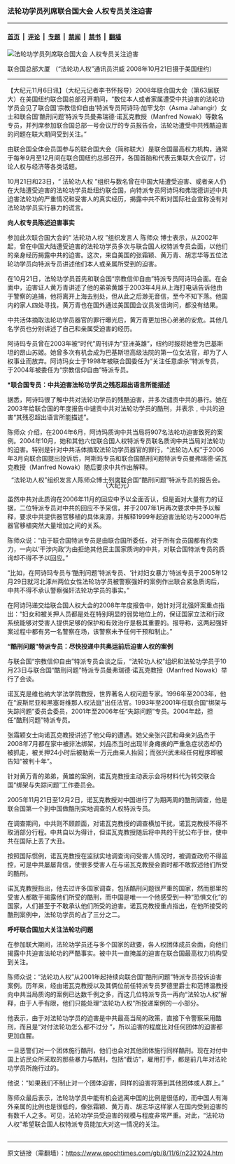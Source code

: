 ### 法轮功学员列席联合国大会 人权专员关注迫害

---

#### [首页](../../../..?n2321024) &nbsp;|&nbsp; [评论](../../../../../epoch-comment?n2321024) &nbsp;|&nbsp; [专题](../../../../../epoch-special?n2321024) &nbsp;|&nbsp; [禁闻](../../../../../epoch-news?n2321024) &nbsp;|&nbsp; [禁书](../../../../../books?n2321024) &nbsp;|&nbsp; [翻墙](https://github.com/gfw-breaker/nogfw/blob/master/README.md?n2321024)


<div><img alt="法轮功学员列席联合国大会 人权专员关注迫害" class="attachment-djy_600_400 size-djy_600_400 wp-post-image" src="https://i.epochtimes.com/assets/uploads/2008/11/811051203581813.jpg"/>
<div class="caption">
 <p>
  联合国总部大厦 （“法轮功人权”通讯员洪威 2008年10月21日摄于美国纽约）
 </p>
</div></div><hr/><div class="post_content" id="artbody" itemprop="articleBody">
 <!-- article content begin -->
 <p>
  【大纪元11月6日讯】（大纪元记者李书怀报导）2008年联合国大会（第63届联大）在美国纽约联合国总部召开期间，“数位本人或者家属遭受中共迫害的法轮功学员会见了联合国‘宗教信仰自由’特派专员阿诗玛‧加罕戈尔（Asma Jahangir）女士和联合国‘酷刑问题’特派专员曼弗瑞德‧诺瓦克教授（Manfred Nowak）等数名专员，并列席参加联合国总部一号会议厅的专员报告会，法轮功遭受中共残酷迫害的问题在联大期间受到关注。”
 </p>
 <p>
  由联合国全体会员国参与的联合国大会（简称联大）是联合国最高权力机构，通常于每年9月至12月间在联合国纽约总部召开，各国首脑和代表云集联大会议厅，讨论人权与经济等各类话题。
 </p>
 <p>
  10月21日和23日，“
  <ok href="https://www.epochtimes.com/gb/tag/%E6%B3%95%E8%BD%AE%E5%8A%9F%E4%BA%BA%E6%9D%83.html">
   法轮功人权
  </ok>
  ”组织与数名曾在中国大陆遭受迫害、或者亲人仍在大陆遭受迫害的法轮功学员赴纽约联合国，向特派专员阿诗玛和弗瑞德讲述中共迫害法轮功的严重情况和受害人的真实经历，揭露中共不断对国际社会宣称没有对法轮功学员实行暴力的谎言。
 </p>
 <p>
  <b>
   向人权专员陈述迫害事实
  </b>
 </p>
 <p>
  参加此次联合国大会的“
  <ok href="https://www.epochtimes.com/gb/tag/%E6%B3%95%E8%BD%AE%E5%8A%9F%E4%BA%BA%E6%9D%83.html">
   法轮功人权
  </ok>
  ”组织发言人
  <ok href="https://www.epochtimes.com/gb/tag/%E9%99%88%E5%B8%88%E4%BC%97.html">
   陈师众
  </ok>
  博士表示，从2002年起，曾在中国大陆遭受迫害的法轮功学员多次与联合国人权特派专员会面，以他们的亲身经历揭露中共的迫害。这次，来自美国的张霜颖、黄万青、胡志华等五位法轮功学员向特派专员讲述他们本人或亲属所受到的迫害。
 </p>
 <p>
  在10月21日，法轮功学员首先和联合国“宗教信仰自由”特派专员阿诗玛会面。在会面中，迫害证人黄万青讲述了他的弟弟黄雄于2003年4月从上海打电话告诉他由于警察的追捕，他将离开上海去别处，但从此之后渺无音信，至今不知下落。他国内的家人四处寻找，黄万青也在国外通过美国国会议员发信询问，都没有结果。
 </p>
 <p>
  中共活体摘取法轮功学员器官的罪行曝光后，黄万青更加担心弟弟的安危。其他几名学员也分别讲述了自己和亲属受迫害的经历。
 </p>
 <p>
  阿诗玛专员曾在2003年被“时代”周刊评为“亚洲英雄”，纽约时报将她誉为巴基斯坦的昂山苏姬。她曾多次有机会成为巴基斯坦高级法院的第一位女法官，却为了人权事业而放弃。阿诗玛女士于1998年被联合国委任为“关注任意虐杀”特派专员，于2004年被委任为“宗教信仰自由”特派专员。
 </p>
 <p>
  <b>
   *联合国专员：中共迫害法轮功学员之残忍超出语言所能描述
  </b>
 </p>
 <p>
  据悉，阿诗玛很了解中共对法轮功学员的残酷迫害，并多次谴责中共的暴行。她在2003年给联合国的年度报告中谴责中共对法轮功学员的酷刑，并表示﹐中共的迫害“其残忍超出语言所能描述”。
 </p>
 <p>
  <ok href="https://www.epochtimes.com/gb/tag/%E9%99%88%E5%B8%88%E4%BC%97.html">
   陈师众
  </ok>
  介绍，在2004年6月，阿诗玛质询中共当局将907名法轮功迫害致死的案例。2004年10月，她和其他六位联合国人权特派专员联名质询中共当局对法轮功的迫害。特别是针对中共活体摘取法轮功学员器官的罪行，“法轮功人权”于2006年3月向联合国提出投诉后，阿斯玛专员和联合国酷刑问题特派专员曼弗瑞德‧诺瓦克教授（Manfred Nowak）随后要求中共作出解释。
 </p>
 <p>
  <!--image v 1.0-->
 </p>
 <div style="line-height: 90%; text-align: center;">
  <ok href=" https://i.epochtimes.com/assets/uploads/2008/11/811051204011813.png" rel="noreferrer noopener" target="_blank">
   <img alt="" class="size-large wp-image-7329042" src="https://i.epochtimes.com/assets/uploads/2008/11/811051204011813.png" title=""/>
  </ok>
  <br/>
  <span class="bn12">
   “法轮功人权”组织发言人陈师众博士列席联合国“酷刑问题”特派专员的报告会。（大纪元）
  </span>
 </div>
 <p>
  <!-- -->
 </p>
 <p>
  虽然中共对此质询在2006年11月的回应中予以全面否认，但是面对大量有力的证据，二位特派专员对中共的回应不予采信，并于2007年1月再次要求中共予以解释，要求中共提供器官移植的具体来源，并解释1999年起迫害法轮功与2000年后器官移植突然大量增加之间的关系。
 </p>
 <p>
  陈师众说：“由于联合国特派专员是由联合国所委任，对于所有会员国都有约束力，一向以‘干涉内政’为由拒绝其他民主国家质询的中共，对联合国特派专员的质询却不得不予以回应。”
 </p>
 <p>
  “比如，在阿诗玛专员与‘酷刑问题’特派专员、‘针对妇女暴力’特派专员于2005年12月29日就河北涿州两位女性法轮功学员被警察强奸的案例作出联合紧急质询后，中共不得不承认警察强奸法轮功学员的事实。”
 </p>
 <p>
  在阿诗玛递交给联合国人权大会的2008年年度报告中，她针对河北强奸案重点指出：“妇女和被关押人员都是处在特别明显的弱势地位上的，保证国家立法和行政系统能够对受害人提供足够的保护和有效治疗是极其重要的。报导称，这两起强奸案过程中都有另一名警察在场，该警察未予任何干预和制止。”
 </p>
 <p>
  <b>
   “酷刑问题”特派专员：尽快投递中共奥运前后迫害人权的案例
  </b>
 </p>
 <p>
  与联合国“宗教信仰自由”特派专员会谈之后，“法轮功人权”组织和法轮功学员于10月23日与联合国“酷刑问题”特派专员曼弗瑞德‧诺瓦克教授（Manfred Nowak）举行了会谈。
 </p>
 <p>
  诺瓦克是维也纳大学法学院教授，世界著名人权问题专家。1996年至2003年，他在“波斯尼亚和黑塞哥维那人权法庭”出任法官。1993年至2001年任联合国“绑架与失踪问题”委员会委员，2001年至2006年任“失踪问题”专员。2004年起，担任“酷刑问题”特派专员。
 </p>
 <p>
  张霜颖女士向诺瓦克教授讲述了他父母的遭遇。她父亲张兴武和母亲刘品杰于2008年7月都在家中被非法绑架，刘品杰当时出现半身瘫痪的严重急症状态却仍被抓走，被关押24小时后被勒索一万元由亲人抬回；而张兴武未经任何程序即被告知“被判十年”。
 </p>
 <p>
  针对黄万青的弟弟，黄雄的案例，诺瓦克教授主动表示会将材料代为转交联合国“绑架与失踪问题”工作委员会。
 </p>
 <p>
  2005年11月21日至12月2日，诺瓦克教授对中国进行了为期两周的酷刑调查，他是联合国第一个到中国做酷刑实地调查的人权特派专员。
 </p>
 <p>
  在调查期间，中共则不顾颜面，对诺瓦克教授的调查横加干扰，诺瓦克教授不得不取消部分行程。中共自以为得计，但诺瓦克教授随后将中共的干扰公布于世，使中共在国际上丢了大丑。
 </p>
 <p>
  按照国际惯例，诺瓦克教授在监狱实地调查询问受害人情况时，被调查政府不得监控，可是中共屡屡背信，使很多受害人在与诺瓦克教授会面时都不敢叙述他们所受的酷刑。
 </p>
 <p>
  诺瓦克教授指出，他去过许多国家调查，包括酷刑问题很严重的国家，然而那里的受害人都敢于揭露他们所受的酷刑，而中国是唯一一个他感受到一种“恐惧文化”的国家，人们甚至于不敢承认他们所受的迫害。诺瓦克教授重点指出，在他所接受的酷刑案例中，法轮功学员的占了三分之二。
 </p>
 <p>
  <b>
   呼吁联合国加大关注法轮功问题
  </b>
 </p>
 <p>
  在参加联大期间，法轮功学员还与多个国家的政要，各人权团体成员会面，向他们揭露中共迫害法轮功的严酷事实。被中共一直掩盖的迫害在联合国最高权力机构受到关注。
 </p>
 <p>
  陈师众说：“法轮功人权”从2001年起持续向联合国“酷刑问题”特派专员投诉迫害案例。历年来，经由诺瓦克教授以及其俩位前任特派专员罗德里爵士和范博温教授向中共当局质询的案例已达数千例之多，而这几位特派专员一再向“法轮功人权”解释，由于人手有限，他们只能处理“法轮功人权”所投递案例的一小部分。
 </p>
 <p>
  他表示，由于对法轮功学员的迫害是中共最高当局的政策，直接下令警察采用酷刑，而且是“对付法轮功怎么都不过分 ”，所以迫害的程度比对任何团体的迫害都更加血腥。
 </p>
 <p>
  一旦恶警们对一个团体施行酷刑，他们也会对其他团体施行同样酷刑。现在对付中国上访民众所采取的那些暴力与酷刑，包括“截访”，雇用打手，都是前几年对法轮功学员所施行过的。
 </p>
 <p>
  他说：“如果我们不制止对一个团体迫害，同样的迫害将落到其他团体或人群上。”
 </p>
 <p>
  陈师众最后表示，法轮功学员中能有机会逃离中国的比例是很低的，而中国人有海外亲属的比例也是很低的，像张霜颖、黄万青、胡志华这样家人在国内受到迫害的有数千人之多。可见，法轮功学员受迫害的规模与程度非常严重。对此，“法轮功人权”希望联合国人权特派专员能加大对这一情况的关注。
  <br/>
  <font color="#ffffff">
   (http://www.dajiyuan.com)
  </font>
 </p>
 <p>
  <!-- article content end -->
  <div id="below_article_ad">
  </div>
 </p>
</div>


---

原文链接（需翻墙）：https://www.epochtimes.com/gb/8/11/6/n2321024.htm